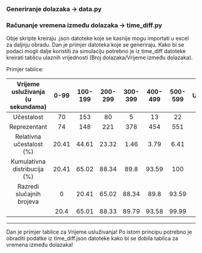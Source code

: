 ### Generiranje dolazaka -> data.py
### Računanje vremena između dolazaka -> time_diff.py

Obje skripte kreiraju .json datoteke koje se kasnije mogu importati u excel za daljnju obradu.
Dan je primjer datoteka koje se generiraju. Kako bi se podaci mogli dalje koristiti za simulaciju potrebno je iz time_diff datoteke kreirati tablicu ulaznih vrijednosti (Broj dolazaka/Vrijeme između dolazaka).

Primjer tablice:

| Vrijeme usluživanja (u sekundama) 	|  0-99 	| 100-199 	| 200-299 	| 300-399 	| 400-499 	| 500-599 	| Ukupno 	|
|:---------------------------------:	|:-----:	|:-------:	|:-------:	|:-------:	|:-------:	|:-------:	|:------:	|
|             Učestalost            	|   70  	|   153   	|    80   	|    5    	|    13   	|    22   	|   343  	|
|            Reprezentant           	|   74  	|   148   	|   221   	|   378   	|   454   	|   551   	|        	|
|      Relativna učestalost (%)     	| 20.41 	|  44.61  	|  23.32  	|   1.46  	|   3.79  	|   6.41  	|   100  	|
|    Kumulativna distribucija (%)   	| 20.41 	|  65.02  	|  88.34  	|   89.8  	|  93.59  	|   100   	|        	|
|     Razredi slučajnih brojeva     	|   0   	|  20.41  	|  65.02  	|  88.34  	|   89.8  	|  93.59  	|        	|
|                                   	|  20.4 	|  65.01  	|  88.33  	|  89.79  	|  93.58  	|  99.99  	|        	|

---

Dan je primjer tablice za Vrijeme usluživanja! Po istom principu potrebno je obraditi podatke iz time_diff.json datoteke kako bi se dobila tablica za vremena između dolazaka!

